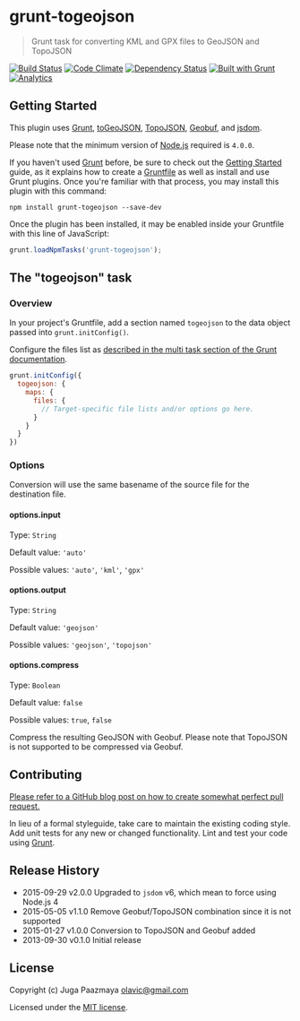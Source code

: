 # grunt-togeojson

> Grunt task for converting KML and GPX files to GeoJSON and TopoJSON

[![Build Status](https://img.shields.io/travis/paazmaya/grunt-togeojson.svg?style=flat-square)](https://travis-ci.org/paazmaya/grunt-togeojson)
[![Code Climate](https://img.shields.io/codeclimate/github/paazmaya/grunt-togeojson.svg?style=flat-square)](https://codeclimate.com/github/paazmaya/grunt-togeojson)
[![Dependency Status](https://img.shields.io/gemnasium/paazmaya/grunt-togeojson.svg?style=flat-square)](https://gemnasium.com/paazmaya/grunt-togeojson)
[![Built with Grunt](http://img.shields.io/badge/Grunt-0.4-blue.svg?style=flat-square)](http://gruntjs.com/)
[![Analytics](https://ga-beacon.appspot.com/UA-2643697-15/grunt-togeojson/index?flat)](https://github.com/igrigorik/ga-beacon)


## Getting Started

This plugin uses [Grunt](http://gruntjs.com/),
[toGeoJSON](https://github.com/mapbox/togeojson),
[TopoJSON](https://github.com/mbostock/topojson),
[Geobuf](https://github.com/mapbox/geobuf),
and [jsdom](https://github.com/tmpvar/jsdom).

Please note that the minimum version of [Node.js](https://nodejs.org/en/) required is `4.0.0`.

If you haven't used [Grunt](http://gruntjs.com/) before, be sure to
check out the [Getting Started](http://gruntjs.com/getting-started)
guide, as it explains how to create a
[Gruntfile](http://gruntjs.com/sample-gruntfile) as well as install
and use Grunt plugins. Once you're familiar with that process,
you may install this plugin with this command:

```shell
npm install grunt-togeojson --save-dev
```

Once the plugin has been installed, it may be enabled inside your
Gruntfile with this line of JavaScript:

```js
grunt.loadNpmTasks('grunt-togeojson');
```

## The "togeojson" task

### Overview

In your project's Gruntfile, add a section named `togeojson` to the
data object passed into `grunt.initConfig()`.

Configure the files list as [described in the multi task
section of the Grunt documentation](http://gruntjs.com/creating-tasks#multi-tasks).

```js
grunt.initConfig({
  togeojson: {
    maps: {
      files: {
        // Target-specific file lists and/or options go here.
      }
    }
  }
})
```

### Options

Conversion will use the same basename of the source file for the
destination file.

#### options.input

Type: `String`

Default value: `'auto'`

Possible values: `'auto'`, `'kml'`, `'gpx'`

#### options.output

Type: `String`

Default value: `'geojson'`

Possible values: `'geojson'`, `'topojson'`

#### options.compress

Type: `Boolean`

Default value: `false`

Possible values: `true`, `false`

Compress the resulting GeoJSON with Geobuf.
Please note that TopoJSON is not supported to be compressed via Geobuf.

## Contributing

[Please refer to a GitHub blog post on how to create somewhat perfect pull request.](https://github.com/blog/1943-how-to-write-the-perfect-pull-request "How to write the perfect pull request")

In lieu of a formal styleguide, take care to maintain the existing
coding style. Add unit tests for any new or changed functionality.
Lint and test your code using [Grunt](http://gruntjs.com/).


## Release History

 * 2015-09-29   v2.0.0   Upgraded to `jsdom` v6, which mean to force using Node.js 4
 * 2015-05-05   v1.1.0   Remove Geobuf/TopoJSON combination since it is not supported
 * 2015-01-27   v1.0.0   Conversion to TopoJSON and Geobuf added
 * 2013-09-30   v0.1.0   Initial release


## License

Copyright (c) Juga Paazmaya <olavic@gmail.com>

Licensed under the [MIT license](LICENSE-MIT).
